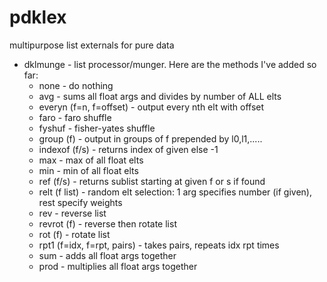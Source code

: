 # pdklex
multipurpose list externals for pure data

- dklmunge - list processor/munger. Here are the methods I've added so far:
    - none - do nothing
    - avg - sums all float args and divides by number of ALL elts
    - everyn (f=n, f=offset) - output every nth elt with offset
    - faro - faro shuffle
    - fyshuf - fisher-yates shuffle
    - group (f) - output in groups of f prepended by l0,l1,.....
    - indexof (f/s) - returns index of given else -1
    - max - max of all float elts
    - min - min of all float elts
    - ref (f/s) - returns sublist starting at given f or s if found
    - relt (f list) - random elt selection: 1 arg specifies number (if given), rest specify weights
    - rev - reverse list
    - revrot (f) - reverse then rotate list
    - rot (f) - rotate list
    - rpt1 (f=idx, f=rpt, pairs) - takes pairs, repeats idx rpt times
    - sum - adds all float args together
    - prod - multiplies all float args together
